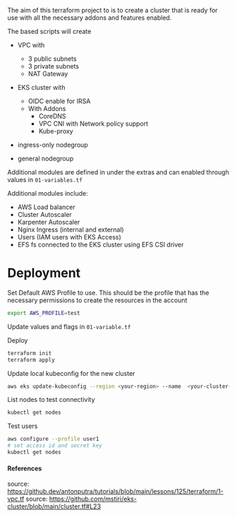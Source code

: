 The aim of this terraform project to is to create a cluster that is ready for use with all the necessary addons and features enabled.

The based scripts will create 
- VPC with 
  - 3 public subnets
  - 3 private subnets
  - NAT Gateway
  

-  EKS cluster with
   - OIDC enable for IRSA
   - With Addons
     - CoreDNS
     - VPC CNI with Network policy support
     - Kube-proxy

- ingress-only nodegroup 
- general nodegroup

Additional modules are defined in under the extras and can enabled through values in `01-variables.tf`

Additional modules include:
- AWS Load balancer
- Cluster Autoscaler
- Karpenter Autoscaler
- Nginx Ingress (internal and external)
- Users (IAM users with EKS Access)
- EFS fs connected to the EKS cluster using EFS CSI driver



# Deployment
Set Default AWS Profile to use. This should be the profile that has the necessary permissions to create the resources in the account
```bash
export AWS_PROFILE=test
```

Update values and flags in `01-variable.tf`

Deploy 
```bash
terraform init
terraform apply
```


Update local kubeconfig for the new cluster
```bash
aws eks update-kubeconfig --region <your-region> --name  <your-cluster-name>
```

List nodes to test connectivity
```bash
kubectl get nodes
````

Test users
```bash
aws configure --profile user1
# set access id and secret key
kubectl get nodes
```


#### References
source: https://github.dev/antonputra/tutorials/blob/main/lessons/125/terraform/1-vpc.tf
source: https://github.com/mstiri/eks-cluster/blob/main/cluster.tf#L23

